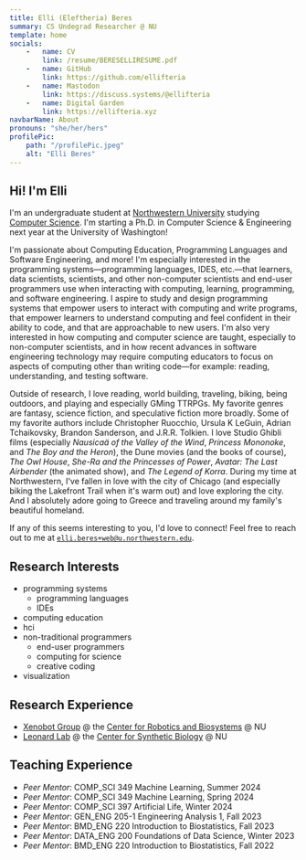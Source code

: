 ```yaml
---
title: Elli (Eleftheria) Beres
summary: CS Undegrad Researcher @ NU
template: home
socials:
    -   name: CV
        link: /resume/BERESELLIRESUME.pdf
    -   name: GitHub
        link: https://github.com/ellifteria
    -   name: Mastodon
        link: https://discuss.systems/@ellifteria
    -   name: Digital Garden
        link: https://ellifteria.xyz
navbarName: About
pronouns: "she/her/hers"
profilePic:
    path: "/profilePic.jpeg"
    alt: "Elli Beres"
---
```


## Hi! I'm Elli

I'm an undergraduate student at [Northwestern University](https://www.northwestern.edu/) studying [Computer Science](https://www.mccormick.northwestern.edu/computer-science/).
I'm starting a Ph.D. in Computer Science & Engineering next year at the University of Washington!

I'm passionate about Computing Education, Programming Languages and Software Engineering, and more!
I'm especially interested in the programming systems—programming languages, IDES, etc.—that learners, data scientists, scientists, and other non-computer scientists and end-user programmers use when interacting with computing, learning, programming, and software engineering.
I aspire to study and design programming systems that empower users to interact with computing and write programs, that empower learners to understand computing and feel confident in their ability to code, and that are approachable to new users.
I'm also very interested in how computing and computer science are taught, especially to non-computer scientists, and in how recent advances in software engineering technology may require computing educators to focus on aspects of computing other than writing code—for example: reading, understanding, and testing software.

Outside of research, I love reading, world building, traveling, biking, being outdoors, and playing and especially GMing TTRPGs.
My favorite genres are fantasy, science fiction, and speculative fiction more broadly.
Some of my favorite authors include Christopher Ruocchio, Ursula K LeGuin, Adrian Tchaikovsky, Brandon Sanderson, and J.R.R. Tolkien.
I love Studio Ghibli films (especially *Nausicaä of the Valley of the Wind*, *Princess Mononoke*, and *The Boy and the Heron*), the Dune movies (and the books of course), *The Owl House*, *She-Ra and the Princesses of Power*, *Avatar: The Last Airbender* (the animated show), and *The Legend of Korra*.
During my time at Northwestern, I've fallen in love with the city of Chicago (and especially biking the Lakefront Trail when it's warm out) and love exploring the city.
And I absolutely adore going to Greece and traveling around my family's beautiful homeland.

If any of this seems interesting to you, I'd love to connect!
Feel free to reach out to me at [`elli.beres+web@u.northwestern.edu`](mailto:elli.beres+web@u.northwestern.edu).

## Research Interests

- programming systems
    - programming languages
    - IDEs
- computing education
- hci
- non-traditional programmers
    - end-user programmers
    - computing for science
    - creative coding
- visualization

## Research Experience

- [Xenobot Group](https://www.xenobot.group/) @ the [Center for Robotics and Biosystems](https://robotics.northwestern.edu/) @ NU
- [Leonard Lab](https://www.leonard.northwestern.edu/) @ the [Center for Synthetic Biology](https://syntheticbiology.northwestern.edu/) @ NU

## Teaching Experience

- *Peer Mentor*: COMP_SCI 349 Machine Learning, Summer 2024
- *Peer Mentor*: COMP_SCI 349 Machine Learning, Spring 2024
- *Peer Mentor*: COMP_SCI 397 Artificial Life, Winter 2024
- *Peer Mentor*: GEN_ENG 205-1 Engineering Analysis 1, Fall 2023
- *Peer Mentor*: BMD_ENG 220 Introduction to Biostatistics, Fall 2023
- *Peer Mentor*: DATA_ENG 200 Foundations of Data Science, Winter 2023
- *Peer Mentor*: BMD_ENG 220 Introduction to Biostatistics, Fall 2022

<!-- ## Research interests

I'm most interested in research into building powerful and accessible tools that make it easier to for people to interact with computers and computation!

<!-- Going forward, I hope to continue working towards building tools that let people do computing more effectively and efficiently. -->
<!-- I would love to combine this passionate with my fascination for languages in the field of programming languages to help design programming languages that enable users to write easier, safer, less buggy, and more correct code! -->

<!-- My current work is focused on evolutionary computation in artificial life.
As a member of the [Xenobot Lab](https://www.xenobot.group), I'm investigating evolutionary algorithms and open-endedness in artificial intelligence and artificial life.
You can see some of my work on [my GitHub](https://www.github.com/ellifteria)!

I also work in the [Leonard Lab](https://www.leonard.northwestern.edu) where I  am developing an open-source software package for analyzing flow cytometry data, specifically for mammalian synthetic biology applications. -->
